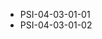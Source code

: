 <!--
    ATTENTION: This file was generated via gradle!
               Do NOT manually edit this file! Any such changes will be overwritten!
-->
* PSI-04-03-01-01
* PSI-04-03-01-02
